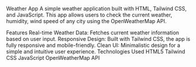 Weather App
A simple weather application built with HTML, Tailwind CSS, and JavaScript. This app allows users to check the current weather, humidity, wind speed of any city using the OpenWeatherMap API.

Features
Real-time Weather Data: Fetches current weather information based on user input.
Responsive Design: Built with Tailwind CSS, the app is fully responsive and mobile-friendly.
Clean UI: Minimalistic design for a simple and intuitive user experience.
Technologies Used
HTML5
Tailwind CSS
JavaScript
OpenWeatherMap API
